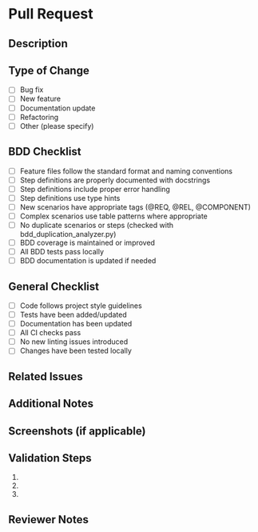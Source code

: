 # Pull Request

## Description
<!-- Provide a brief description of the changes in this PR -->

## Type of Change
<!-- Mark the appropriate option with an [x] -->
- [ ] Bug fix
- [ ] New feature
- [ ] Documentation update
- [ ] Refactoring
- [ ] Other (please specify)

## BDD Checklist
<!-- For changes involving BDD features/steps -->
- [ ] Feature files follow the standard format and naming conventions
- [ ] Step definitions are properly documented with docstrings
- [ ] Step definitions include proper error handling
- [ ] Step definitions use type hints
- [ ] New scenarios have appropriate tags (@REQ, @REL, @COMPONENT)
- [ ] Complex scenarios use table patterns where appropriate
- [ ] No duplicate scenarios or steps (checked with bdd_duplication_analyzer.py)
- [ ] BDD coverage is maintained or improved
- [ ] All BDD tests pass locally
- [ ] BDD documentation is updated if needed

## General Checklist
- [ ] Code follows project style guidelines
- [ ] Tests have been added/updated
- [ ] Documentation has been updated
- [ ] All CI checks pass
- [ ] No new linting issues introduced
- [ ] Changes have been tested locally

## Related Issues
<!-- Link any related issues using #issue_number -->

## Additional Notes
<!-- Add any additional notes for reviewers -->

## Screenshots (if applicable)
<!-- Add screenshots to help explain your changes -->

## Validation Steps
1. <!-- Step 1 to validate changes -->
2. <!-- Step 2 to validate changes -->
3. <!-- Step 3 to validate changes -->

## Reviewer Notes
<!-- Any specific areas you'd like reviewers to focus on --> 